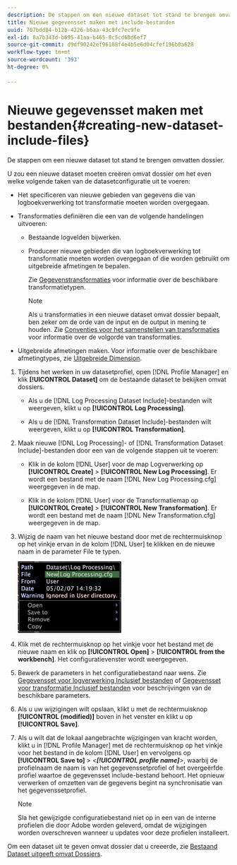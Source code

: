 ```yaml
---
description: De stappen om een nieuwe dataset tot stand te brengen omvatten dossier.
title: Nieuwe gegevensset maken met include-bestanden
uuid: 707bdd84-b12b-4226-b6aa-43c9fc7ec9fe
exl-id: 8a7b343d-b695-41aa-b465-8c5cd68d6ef7
source-git-commit: d9df90242ef96188f4e4b5e6d04cfef196b0a628
workflow-type: tm+mt
source-wordcount: '393'
ht-degree: 0%

---
```


# Nieuwe gegevensset maken met bestanden{#creating-new-dataset-include-files}

De stappen om een nieuwe dataset tot stand te brengen omvatten dossier.

U zou een nieuwe dataset moeten creëren omvat dossier om het even welke volgende taken van de datasetconfiguratie uit te voeren:

* Het specificeren van nieuwe gebieden van gegevens die van logboekverwerking tot transformatie moeten worden overgegaan.
* Transformaties definiëren die een van de volgende handelingen uitvoeren:

   * Bestaande logvelden bijwerken.
   * Produceer nieuwe gebieden die van logboekverwerking tot transformatie moeten worden overgegaan of die worden gebruikt om uitgebreide afmetingen te bepalen.

      Zie [Gegevenstransformaties](../../../../home/c-dataset-const-proc/c-data-trans/c-abt-transf.md) voor informatie over de beschikbare transformatietypen.

      >[!NOTE]
      >
      >Als u transformaties in een nieuwe dataset omvat dossier bepaalt, ben zeker om de orde van de input en de output in mening te houden. Zie [Conventies voor het samenstellen van transformaties](../../../../home/c-dataset-const-proc/c-data-trans/c-con-transf.md#concept-01998eebb7e347c58255fb442f2613b6) voor informatie over de volgorde van transformaties.

* Uitgebreide afmetingen maken. Voor informatie over de beschikbare afmetingtypes, zie [Uitgebreide Dimension](../../../../home/c-dataset-const-proc/c-ex-dim/c-abt-ex-dim.md).

1. Tijdens het werken in uw datasetprofiel, open [!DNL Profile Manager] en klik **[!UICONTROL Dataset]** om de bestaande dataset te bekijken omvat dossiers.

   * Als u de [!DNL Log Processing Dataset Include]-bestanden wilt weergeven, klikt u op **[!UICONTROL Log Processing]**.

   * Als u de [!DNL Transformation Dataset Include]-bestanden wilt weergeven, klikt u op **[!UICONTROL Transformation]**.

1. Maak nieuwe [!DNL Log Processing]- of [!DNL Transformation Dataset Include]-bestanden door een van de volgende stappen uit te voeren:

   * Klik in de kolom [!DNL User] voor de map Logverwerking op **[!UICONTROL Create]** > **[!UICONTROL New Log Processing]**. Er wordt een bestand met de naam [!DNL New Log Processing.cfg] weergegeven in de map.

   * Klik in de kolom [!DNL User] voor de Transformatiemap op **[!UICONTROL Create]** > **[!UICONTROL New Transformation]**. Er wordt een bestand met de naam [!DNL New Transformation.cfg] weergegeven in de map.

1. Wijzig de naam van het nieuwe bestand door met de rechtermuisknop op het vinkje ervan in de kolom [!DNL User] te klikken en de nieuwe naam in de parameter File te typen.

   ![Stapinfo](assets/vis_ProfileManager_RenameFile.png)

1. Klik met de rechtermuisknop op het vinkje voor het bestand met de nieuwe naam en klik op **[!UICONTROL Open]** > **[!UICONTROL from the workbench]**. Het configuratievenster wordt weergegeven.
1. Bewerk de parameters in het configuratiebestand naar wens. Zie [Gegevensset voor logverwerking Inclusief bestanden](../../../../home/c-dataset-const-proc/c-dataset-inc-files/c-types-dataset-inc-files/c-log-proc-dataset-inc-files/c-log-proc-dataset-inc-files.md#concept-999475a22519432e98844622ca95b6ab) of [Gegevensset voor transformatie Inclusief bestanden](../../../../home/c-dataset-const-proc/c-dataset-inc-files/c-types-dataset-inc-files/c-trans-dataset-inc-files.md#concept-c64aa78ed9ce40b8a0f4932c82ff5ace) voor beschrijvingen van de beschikbare parameters.
1. Als u uw wijzigingen wilt opslaan, klikt u met de rechtermuisknop **[!UICONTROL (modified)]** boven in het venster en klikt u op **[!UICONTROL Save]**.
1. Als u wilt dat de lokaal aangebrachte wijzigingen van kracht worden, klikt u in [!DNL Profile Manager] met de rechtermuisknop op het vinkje voor het bestand in de kolom [!DNL User] en vervolgens op **[!UICONTROL Save to]** > *&lt;**[!UICONTROL profile name]**>*, waarbij de profielnaam de naam is van het gegevenssetprofiel of het overgeërfde profiel waartoe de gegevensset include-bestand behoort. Het opnieuw verwerken of omzetten van de gegevens begint na synchronisatie van het gegevenssetprofiel.

   >[!NOTE]
   >
   >Sla het gewijzigde configuratiebestand niet op in een van de interne profielen die door Adobe worden geleverd, omdat de wijzigingen worden overschreven wanneer u updates voor deze profielen installeert.

Om een dataset uit te geven omvat dossier dat u creeerde, zie [Bestaand Dataset uitgeeft omvat Dossiers](../../../../home/c-dataset-const-proc/c-dataset-inc-files/c-work-dataset-inc-files/t-edit-ex-dataset-inc-files.md#task-456c04e38ebc425fb35677a6bb6aa077).

